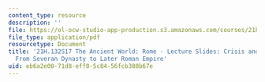 ```yaml
---
content_type: resource
description: ''
file: https://ol-ocw-studio-app-production.s3.amazonaws.com/courses/21h-132-the-ancient-world-rome-spring-2017/eb6a2e0071d8eff05c8456fcb380b67e_MIT21H_132S17_CrisisRecvry.pdf
file_type: application/pdf
resourcetype: Document
title: '21H.132S17 The Ancient World: Rome - Lecture Slides: Crisis and Recovery -
  From Severan Dynasty to Later Roman Empire'
uid: eb6a2e00-71d8-eff0-5c84-56fcb380b67e
---
```

